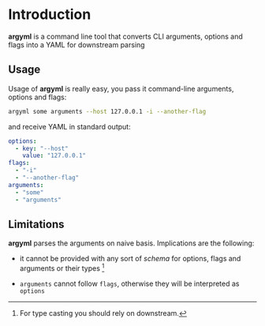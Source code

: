 # Introduction

**argyml** is a command line tool that converts CLI arguments, options and flags into a YAML for downstream parsing

## Usage

Usage of **argyml** is really easy, you pass it command-line arguments, options and flags:

```sh
argyml some arguments --host 127.0.0.1 -i --another-flag
```
and receive YAML in standard output:

```yaml
options:
  - key: "--host"
    value: "127.0.0.1"
flags:
  - "-i"
  - "--another-flag"
arguments:
  - "some"
  - "arguments"
```

## Limitations

**argyml** parses the arguments on naive basis. Implications are the following:

- it cannot be provided with any sort of *schema* for options, flags and arguments or their types [^1]

- `arguments` cannot follow `flags`, otherwise they will be interpreted as `options`

[^1]: For type casting you should rely on downstream.
